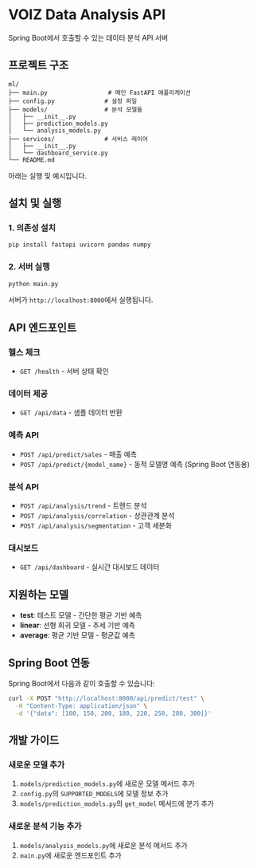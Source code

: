 # VOIZ Data Analysis API

Spring Boot에서 호출할 수 있는 데이터 분석 API 서버

## 프로젝트 구조

```
ml/
├── main.py                 # 메인 FastAPI 애플리케이션
├── config.py              # 설정 파일
├── models/                # 분석 모델들
│   ├── __init__.py
│   ├── prediction_models.py
│   └── analysis_models.py
├── services/              # 서비스 레이어
│   ├── __init__.py
│   └── dashboard_service.py
└── README.md
```

아래는 실행 및 예시입니다.

## 설치 및 실행

### 1. 의존성 설치

```bash
pip install fastapi uvicorn pandas numpy
```

### 2. 서버 실행

```bash
python main.py
```

서버가 `http://localhost:8000`에서 실행됩니다.

## API 엔드포인트

### 헬스 체크

-   `GET /health` - 서버 상태 확인

### 데이터 제공

-   `GET /api/data` - 샘플 데이터 반환

### 예측 API

-   `POST /api/predict/sales` - 매출 예측
-   `POST /api/predict/{model_name}` - 동적 모델명 예측 (Spring Boot 연동용)

### 분석 API

-   `POST /api/analysis/trend` - 트렌드 분석
-   `POST /api/analysis/correlation` - 상관관계 분석
-   `POST /api/analysis/segmentation` - 고객 세분화

### 대시보드

-   `GET /api/dashboard` - 실시간 대시보드 데이터

## 지원하는 모델

-   **test**: 테스트 모델 - 간단한 평균 기반 예측
-   **linear**: 선형 회귀 모델 - 추세 기반 예측
-   **average**: 평균 기반 모델 - 평균값 예측

## Spring Boot 연동

Spring Boot에서 다음과 같이 호출할 수 있습니다:

```bash
curl -X POST "http://localhost:8000/api/predict/test" \
  -H "Content-Type: application/json" \
  -d '{"data": [100, 150, 200, 180, 220, 250, 280, 300]}'
```

## 개발 가이드

### 새로운 모델 추가

1. `models/prediction_models.py`에 새로운 모델 메서드 추가
2. `config.py`의 `SUPPORTED_MODELS`에 모델 정보 추가
3. `models/prediction_models.py`의 `get_model` 메서드에 분기 추가

### 새로운 분석 기능 추가

1. `models/analysis_models.py`에 새로운 분석 메서드 추가
2. `main.py`에 새로운 엔드포인트 추가
